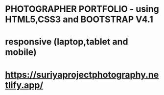 # PHOTOGRAPHER PORTFOLIO - using HTML5,CSS3 and BOOTSTRAP V4.1
# responsive (laptop,tablet and mobile)
# https://suriyaprojectphotography.netlify.app/
